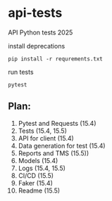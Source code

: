 # api-tests
API Python tests 2025

install deprecations

```comandline
pip install -r requrements.txt
```

run tests

```comandline
pytest
```

## Plan:
1. Pytest and Requests (15.4)
2. Tests (15.4, 15.5)
3. API for client (15.4)
4. Data generation for test (15.4)
5. Reports and TMS (15.5))
6. Models (15.4)
7. Logs (15.4, 15.5)
8. CI/CD (15.5)
9. Faker (15.4)
10. Readme (15.5)
